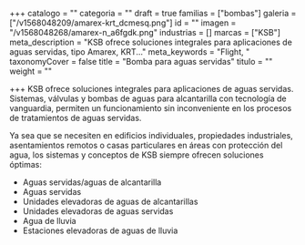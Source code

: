 +++
catalogo = ""
categoria = ""
draft = true
familias = ["bombas"]
galeria = ["/v1568048209/amarex-krt_dcmesq.png"]
id = ""
imagen = "/v1568048268/amarex-n_a6fgdk.png"
industrias = []
marcas = ["KSB"]
meta_description = "KSB ofrece soluciones integrales para aplicaciones de aguas servidas, tipo Amarex, KRT..."
meta_keywords = "Flight, "
taxonomyCover = false
title = "Bomba para aguas servidas"
titulo = ""
weight = ""

+++
KSB ofrece soluciones integrales para aplicaciones de aguas servidas. Sistemas, válvulas y bombas de aguas para alcantarilla con tecnología de vanguardia, permiten un funcionamiento sin inconveniente en los procesos de tratamientos de aguas servidas.

Ya sea que se necesiten en edificios individuales, propiedades industriales, asentamientos remotos o casas particulares en áreas con protección del agua, los sistemas y conceptos de KSB siempre ofrecen soluciones óptimas:

* Aguas servidas/aguas de alcantarilla
* Aguas servidas
* Unidades elevadoras de aguas de alcantarillas
* Unidades elevadoras de aguas servidas
* Agua de lluvia
* Estaciones elevadoras de aguas de lluvia